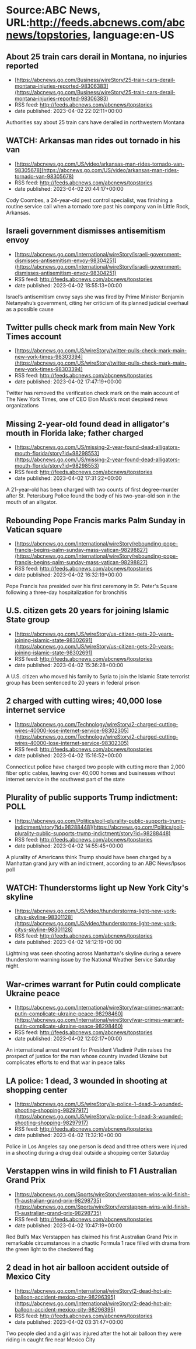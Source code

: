 # Source:ABC News, URL:http://feeds.abcnews.com/abcnews/topstories, language:en-US

## About 25 train cars derail in Montana, no injuries reported
 - [https://abcnews.go.com/Business/wireStory/25-train-cars-derail-montana-injuries-reported-98306383](https://abcnews.go.com/Business/wireStory/25-train-cars-derail-montana-injuries-reported-98306383)
 - RSS feed: http://feeds.abcnews.com/abcnews/topstories
 - date published: 2023-04-02 22:02:11+00:00

Authorities say about 25 train cars have derailed in northwestern Montana

## WATCH:  Arkansas man rides out tornado in his van
 - [https://abcnews.go.com/US/video/arkansas-man-rides-tornado-van-98305678](https://abcnews.go.com/US/video/arkansas-man-rides-tornado-van-98305678)
 - RSS feed: http://feeds.abcnews.com/abcnews/topstories
 - date published: 2023-04-02 20:44:17+00:00

Cody Coombes, a 24-year-old pest control specialist, was finishing a routine service call when a tornado tore past his company van in Little Rock, Arkansas.

## Israeli government dismisses antisemitism envoy
 - [https://abcnews.go.com/International/wireStory/israeli-government-dismisses-antisemitism-envoy-98304251](https://abcnews.go.com/International/wireStory/israeli-government-dismisses-antisemitism-envoy-98304251)
 - RSS feed: http://feeds.abcnews.com/abcnews/topstories
 - date published: 2023-04-02 18:55:13+00:00

Israel&rsquo;s antisemitism envoy says she was fired by Prime Minister Benjamin Netanyahu&rsquo;s government, citing her criticism of its planned judicial overhaul as a possible cause

## Twitter pulls check mark from main New York Times account
 - [https://abcnews.go.com/US/wireStory/twitter-pulls-check-mark-main-new-york-times-98303394](https://abcnews.go.com/US/wireStory/twitter-pulls-check-mark-main-new-york-times-98303394)
 - RSS feed: http://feeds.abcnews.com/abcnews/topstories
 - date published: 2023-04-02 17:47:19+00:00

Twitter has removed the verification check mark on the main account of The New York Times, one of CEO Elon Musk&rsquo;s most despised news organizations

## Missing 2-year-old found dead in alligator's mouth in Florida lake; father charged
 - [https://abcnews.go.com/US/missing-2-year-found-dead-alligators-mouth-florida/story?id=98298553](https://abcnews.go.com/US/missing-2-year-found-dead-alligators-mouth-florida/story?id=98298553)
 - RSS feed: http://feeds.abcnews.com/abcnews/topstories
 - date published: 2023-04-02 17:31:22+00:00

A 21-year-old has been charged with two counts of first degree-murder after St. Petersburg Police found the body of his two-year-old son in the mouth of an alligator.

## Rebounding Pope Francis marks Palm Sunday in Vatican square
 - [https://abcnews.go.com/International/wireStory/rebounding-pope-francis-begins-palm-sunday-mass-vatican-98298827](https://abcnews.go.com/International/wireStory/rebounding-pope-francis-begins-palm-sunday-mass-vatican-98298827)
 - RSS feed: http://feeds.abcnews.com/abcnews/topstories
 - date published: 2023-04-02 16:32:19+00:00

Pope Francis has presided over his first ceremony in St. Peter's Square following a three-day hospitalization for bronchitis

## U.S. citizen gets 20 years for joining Islamic State group
 - [https://abcnews.go.com/US/wireStory/us-citizen-gets-20-years-joining-islamic-state-98302691](https://abcnews.go.com/US/wireStory/us-citizen-gets-20-years-joining-islamic-state-98302691)
 - RSS feed: http://feeds.abcnews.com/abcnews/topstories
 - date published: 2023-04-02 15:36:28+00:00

A U.S. citizen who moved his family to Syria to join the Islamic State terrorist group has been sentenced to 20 years in federal prison

## 2 charged with cutting wires; 40,000 lose internet service
 - [https://abcnews.go.com/Technology/wireStory/2-charged-cutting-wires-40000-lose-internet-service-98302305](https://abcnews.go.com/Technology/wireStory/2-charged-cutting-wires-40000-lose-internet-service-98302305)
 - RSS feed: http://feeds.abcnews.com/abcnews/topstories
 - date published: 2023-04-02 15:16:52+00:00

Connecticut police have charged two people with cutting more than 2,000 fiber optic cables, leaving over 40,000 homes and businesses without internet service in the southwest part of the state

## Plurality of public supports Trump indictment: POLL
 - [https://abcnews.go.com/Politics/poll-plurality-public-supports-trump-indictment/story?id=98288448](https://abcnews.go.com/Politics/poll-plurality-public-supports-trump-indictment/story?id=98288448)
 - RSS feed: http://feeds.abcnews.com/abcnews/topstories
 - date published: 2023-04-02 14:55:45+00:00

A plurality of Americans think Trump should have been charged by a Manhattan grand jury with an indictment, according to an ABC News/Ipsos poll

## WATCH:  Thunderstorms light up New York City's skyline
 - [https://abcnews.go.com/US/video/thunderstorms-light-new-york-citys-skyline-98301128](https://abcnews.go.com/US/video/thunderstorms-light-new-york-citys-skyline-98301128)
 - RSS feed: http://feeds.abcnews.com/abcnews/topstories
 - date published: 2023-04-02 14:12:19+00:00

Lightning was seen shooting across Manhattan's skyline during a severe thunderstorm warning issue by the National Weather Service Saturday night.

## War-crimes warrant for Putin could complicate Ukraine peace
 - [https://abcnews.go.com/International/wireStory/war-crimes-warrant-putin-complicate-ukraine-peace-98298460](https://abcnews.go.com/International/wireStory/war-crimes-warrant-putin-complicate-ukraine-peace-98298460)
 - RSS feed: http://feeds.abcnews.com/abcnews/topstories
 - date published: 2023-04-02 12:02:17+00:00

An international arrest warrant for President Vladimir Putin raises the prospect of justice for the man whose country invaded Ukraine but complicates efforts to end that war in peace talks

## LA police: 1 dead, 3 wounded in shooting at shopping center
 - [https://abcnews.go.com/US/wireStory/la-police-1-dead-3-wounded-shooting-shopping-98297917](https://abcnews.go.com/US/wireStory/la-police-1-dead-3-wounded-shooting-shopping-98297917)
 - RSS feed: http://feeds.abcnews.com/abcnews/topstories
 - date published: 2023-04-02 11:32:10+00:00

Police in Los Angeles say one person is dead and three others were injured in a shooting during a drug deal outside a shopping center Saturday

## Verstappen wins in wild finish to F1 Australian Grand Prix
 - [https://abcnews.go.com/Sports/wireStory/verstappen-wins-wild-finish-f1-australian-grand-prix-98298735](https://abcnews.go.com/Sports/wireStory/verstappen-wins-wild-finish-f1-australian-grand-prix-98298735)
 - RSS feed: http://feeds.abcnews.com/abcnews/topstories
 - date published: 2023-04-02 10:47:19+00:00

Red Bull&rsquo;s Max Verstappen has claimed his first Australian Grand Prix in remarkable circumstances in a chaotic Formula 1 race filled with drama from the green light to the checkered flag

## 2 dead in hot air balloon accident outside of Mexico City
 - [https://abcnews.go.com/International/wireStory/2-dead-hot-air-balloon-accident-mexico-city-98296395](https://abcnews.go.com/International/wireStory/2-dead-hot-air-balloon-accident-mexico-city-98296395)
 - RSS feed: http://feeds.abcnews.com/abcnews/topstories
 - date published: 2023-04-02 03:31:47+00:00

Two people died and a girl was injured after the hot air balloon they were riding in caught fire near Mexico City

